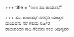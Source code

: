 +++
title = "೦೦೦ ಸೂ ರಾಯಸಭೆ"

+++
ಸೂ. ರಾಯಸಭೆ ನಗಲೈದಿ ಯಂತ್ರದ  
ದಾಯವನು ನೆರೆ ಗೆಲಿದು ನಿರ್ಜರ  
ರಾಯನಂದನ ಕಾದಿ ಗೆಲಿದನು ಸಕಲ ರಿಪುನೃಪರ
